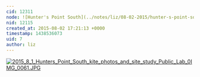 ```yaml
---
cid: 12311
node: ![Hunter's Point South](../notes/liz/08-02-2015/hunter-s-point-south)
nid: 12115
created_at: 2015-08-02 17:21:13 +0000
timestamp: 1438536073
uid: 7
author: liz
---
```


[![2015_8_1_Hunters_Point_South_kite_photos_and_site_study_Public_Lab_0IMG_0061.JPG](https://i.publiclab.org/system/images/photos/000/011/006/medium/2015_8_1_Hunters_Point_South_kite_photos_and_site_study_Public_Lab_0IMG_0061.JPG)](https://i.publiclab.org/system/images/photos/000/011/006/original/2015_8_1_Hunters_Point_South_kite_photos_and_site_study_Public_Lab_0IMG_0061.JPG)

